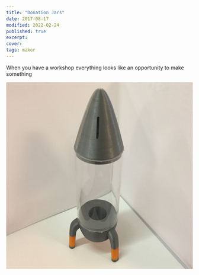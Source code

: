 ```yaml
---
title: "Donation Jars"
date: 2017-08-17
modified: 2022-02-24
published: true
excerpt:
cover:
tags: maker
---
```


When you have a workshop everything looks like an opportunity to make something

![](/assets/2017-08-17-donations_rocket.jpg)

